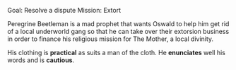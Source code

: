 Goal: Resolve a dispute
Mission: Extort

Peregrine Beetleman is a mad prophet that wants Oswald to help him get rid of a local underworld gang so that he can take over their extorsion business in order to finance his religious mission for The Mother, a local divinity.

His clothing is **practical** as suits a man of the cloth. He **enunciates** well his words and is **cautious**.